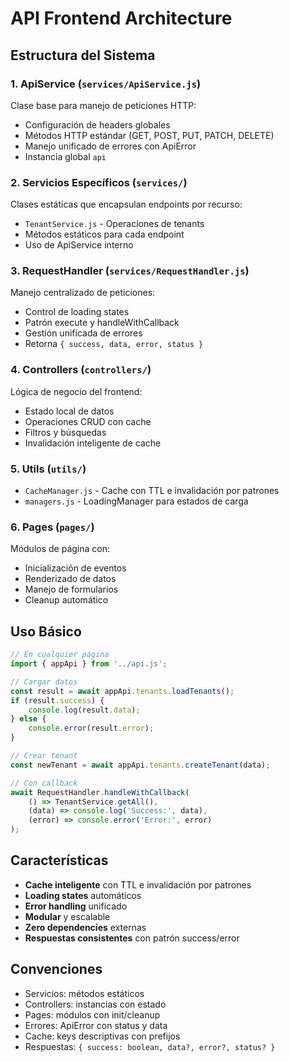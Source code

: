 # API Frontend Architecture

## Estructura del Sistema

### 1. ApiService (`services/ApiService.js`)
Clase base para manejo de peticiones HTTP:
- Configuración de headers globales
- Métodos HTTP estándar (GET, POST, PUT, PATCH, DELETE)
- Manejo unificado de errores con ApiError
- Instancia global `api`

### 2. Servicios Específicos (`services/`)
Clases estáticas que encapsulan endpoints por recurso:
- `TenantService.js` - Operaciones de tenants
- Métodos estáticos para cada endpoint
- Uso de ApiService interno

### 3. RequestHandler (`services/RequestHandler.js`)
Manejo centralizado de peticiones:
- Control de loading states
- Patrón execute y handleWithCallback
- Gestión unificada de errores
- Retorna `{ success, data, error, status }`

### 4. Controllers (`controllers/`)
Lógica de negocio del frontend:
- Estado local de datos
- Operaciones CRUD con cache
- Filtros y búsquedas
- Invalidación inteligente de cache

### 5. Utils (`utils/`)
- `CacheManager.js` - Cache con TTL e invalidación por patrones
- `managers.js` - LoadingManager para estados de carga

### 6. Pages (`pages/`)
Módulos de página con:
- Inicialización de eventos
- Renderizado de datos
- Manejo de formularios
- Cleanup automático

## Uso Básico

```javascript
// En cualquier página
import { appApi } from '../api.js';

// Cargar datos
const result = await appApi.tenants.loadTenants();
if (result.success) {
    console.log(result.data);
} else {
    console.error(result.error);
}

// Crear tenant
const newTenant = await appApi.tenants.createTenant(data);

// Con callback
await RequestHandler.handleWithCallback(
    () => TenantService.getAll(),
    (data) => console.log('Success:', data),
    (error) => console.error('Error:', error)
);
```

## Características

- **Cache inteligente** con TTL e invalidación por patrones
- **Loading states** automáticos
- **Error handling** unificado
- **Modular** y escalable
- **Zero dependencies** externas
- **Respuestas consistentes** con patrón success/error

## Convenciones

- Servicios: métodos estáticos
- Controllers: instancias con estado
- Pages: módulos con init/cleanup
- Errores: ApiError con status y data
- Cache: keys descriptivas con prefijos
- Respuestas: `{ success: boolean, data?, error?, status? }`